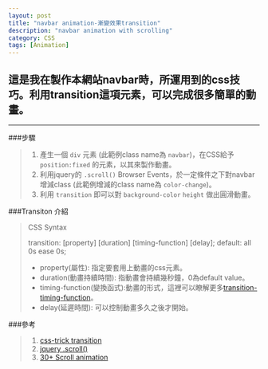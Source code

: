 ```yaml
---
layout: post
title: "navbar animation-漸變效果transition"
description: "navbar animation with scrolling"
category: CSS
tags: [Animation]
---
```

## 這是我在製作本網站navbar時，所運用到的css技巧。利用transition這項元素，可以完成很多簡單的動畫。
---

###步驟
>1.    產生一個 `div` 元素 (此範例class name為 `navbar`)，在CSS給予 `position:fixed` 的元素，以其來製作動畫。
>2.    利用jquery的 `.scroll()` Browser Events，於一定條件之下對navbar增減class (此範例增減的class name為 `color-change`)。
>3.    利用 `transition` 即可以對 `background-color` `height` 做出圓滑動畫。
>


###Transiton 介紹
>CSS Syntax
>
>
>	transition: [property] [duration] [timing-function] [delay];
>	default: all 0s ease 0s;
>
>*	property(屬性): 指定要套用上動畫的css元素。
>*	duration(動畫持續時間): 指動畫會持續幾秒鐘，0為default value。
>*	timing-function(變換函式):動畫的形式，這裡可以瞭解更多[transition-timing-function](http://cubic-bezier.com/ "Title")。
>*	delay(延遲時間): 可以控制動畫多久之後才開始。

###參考
>1.    [css-trick transition](https://css-tricks.com/almanac/properties/t/transition/, "Title")
>2.    [jquery .scroll()](https://api.jquery.com/scroll/, "Title")
>3.    [30+ Scroll animation](http://ninodezign.com/30-jquery-plugins-for-scrolling-effects-with-css-animation/, "Title")
